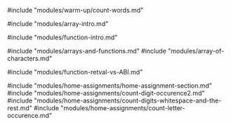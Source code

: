 #include "modules/warm-up/count-words.md"

#include "modules/array-intro.md"

#include "modules/function-intro.md"

#include "modules/arrays-and-functions.md"
#include "modules/array-of-characters.md"

#include "modules/function-retval-vs-ABI.md"

#include "modules/home-assignments/home-assignment-section.md"
#include "modules/home-assignments/count-digit-occurence2.md"
#include "modules/home-assignments/count-digits-whitespace-and-the-rest.md"
#include "modules/home-assignments/count-letter-occurence.md"
